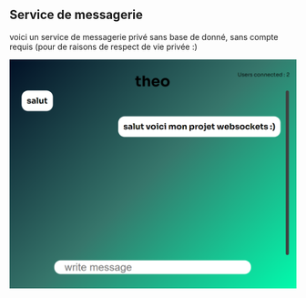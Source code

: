 <h2>Service de messagerie</h2>
<p>voici un service de messagerie privé sans base de donné, sans compte requis (pour de raisons de respect de vie privée :)<p>

<img alt="img_priv8chat" src="https://github.com/cobaltium360/priv8chat/blob/main/priv8chat.png?raw=true"/>
